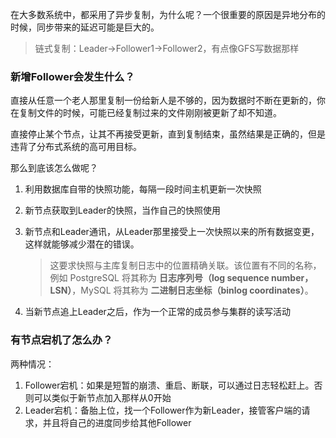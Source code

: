 在大多数系统中，都采用了异步复制，为什么呢？一个很重要的原因是异地分布的时候，同步带来的延迟可能是巨大的。

> 链式复制：Leader->Follower1->Follower2，有点像GFS写数据那样

### 新增Follower会发生什么？

直接从任意一个老人那里复制一份给新人是不够的，因为数据时不断在更新的，你在复制文件的时候，可能已经复制过来的文件刚刚被更新了却不知道。

直接停止某个节点，让其不再接受更新，直到复制结束，虽然结果是正确的，但是违背了分布式系统的高可用目标。

那么到底该怎么做呢？

1. 利用数据库自带的快照功能，每隔一段时间主机更新一次快照

2. 新节点获取到Leader的快照，当作自己的快照使用

3. 新节点和Leader通讯，从Leader那里接受上一次快照以来的所有数据变更，这样就能够减少潜在的错误。

   > 这要求快照与主库复制日志中的位置精确关联。该位置有不同的名称，例如 PostgreSQL 将其称为 **日志序列号（log sequence number，LSN）**，MySQL 将其称为 **二进制日志坐标（binlog coordinates）**。

4. 当新节点追上Leader之后，作为一个正常的成员参与集群的读写活动

### 有节点宕机了怎么办？

两种情况：

1. Follower宕机：如果是短暂的崩溃、重启、断联，可以通过日志轻松赶上。否则可以类似于新节点加入那样从0开始
2. Leader宕机：备胎上位，找一个Follower作为新Leader，接管客户端的请求，并且将自己的进度同步给其他Follower

### 

